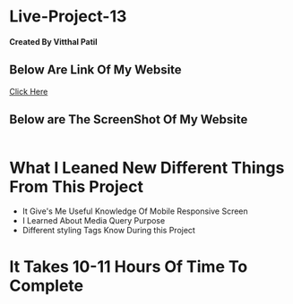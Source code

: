 # Live-Project-13 <br/>
#### Created By Vitthal Patil <br/>
## Below Are Link Of My Website <br/>
[Click Here]( https://vitthalpatil0806.github.io/Live-Project-13/) <br/> 
## Below are The ScreenShot Of My Website <br/>
![]() <br/>
# What I Leaned New Different Things From This Project <br/>
* It Give's Me Useful Knowledge Of Mobile Responsive Screen <br/>
* I Learned About Media Query Purpose <br/>
* Different styling Tags Know During this Project <br/>
# It Takes 10-11 Hours Of Time To Complete <br/>
